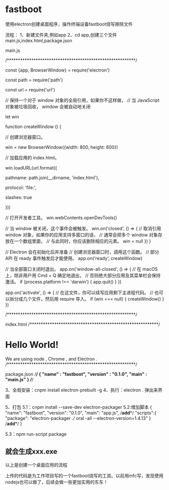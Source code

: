 # fastboot
使用electron创建桌面程序，操作终端设备fastboot烧写擦除文件


流程：
1、新建文件夹,例如app
2、cd app,创建三个文件main.js,index.html,package.json

main.js

/**********************************************************/

const {app, BrowserWindow} = require('electron')

const path = require('path')

const url = require('url')

// 保持一个对于 window 对象的全局引用，如果你不这样做，
// 当 JavaScript 对象被垃圾回收， window 会被自动地关闭

let win

function createWindow () {

  // 创建浏览器窗口。
  
  win = new BrowserWindow({width: 800, height: 600})

  // 加载应用的 index.html。
  
  win.loadURL(url.format({
  
  pathname: path.join(__dirname, 'index.html'),
  
  protocol: 'file:',
  
  slashes: true
  
  }))

  // 打开开发者工具。
  win.webContents.openDevTools()

  // 当 window 被关闭，这个事件会被触发。
  win.on('closed', () => {
  // 取消引用 window 对象，如果你的应用支持多窗口的话，
  // 通常会把多个 window 对象存放在一个数组里面，
  // 与此同时，你应该删除相应的元素。
  win = null
  })
}

// Electron 会在初始化后并准备
// 创建浏览器窗口时，调用这个函数。
// 部分 API 在 ready 事件触发后才能使用。
app.on('ready', createWindow)

// 当全部窗口关闭时退出。
app.on('window-all-closed', () => {
  // 在 macOS 上，除非用户用 Cmd + Q 确定地退出，
  // 否则绝大部分应用及其菜单栏会保持激活。
  if (process.platform !== 'darwin') {
  app.quit()
  }
})

app.on('activate', () => {
  // 在这文件，你可以续写应用剩下主进程代码。
  // 也可以拆分成几个文件，然后用 require 导入。
  if (win === null) {
  createWindow()
  }
})

/**********************************************************/



index.html
/**********************************************************/
<!DOCTYPE html>
<html>
  <head>
  <meta charset="UTF-8">
  <title>Hello World!</title>
  </head>
  <body>
  <h1>Hello World!</h1>
  We are using node <script>document.write(process.versions.node)</script>,
  Chrome <script>document.write(process.versions.chrome)</script>,
  and Electron <script>document.write(process.versions.electron)</script>.
  </body>
</html>
/**********************************************************/


package.json
/**********************************************************/
{
  "name" : "fastboot",
  "version" : "0.1.0",
  "main" : "main.js"
}
/**********************************************************/

3、全局安装：cnpm install electron-prebuilt -g
4、执行：electron .
弹出来界面

5、打包
5.1：cnpm install --save-dev electron-packager
5.2:增加脚本 
{
  "name": "fastboot",
  "version": "0.1.0",
  "main": "app.js",
  /**add***/
  "scripts":{
        "package": "electron-packager ./ oral -all --electron-version=1.4.13"
    }
  /**add***/
}

5.3：npm run-script package

就会生成xxx.exe
------------------------------------------------------
以上是创建一个桌面应用的流程


上传的代码是为工作项目写的一个fastboot烧写的工具。以前用mfc写，发现使用nodejs也可以做了，后续会做一些更加实用的东东！

